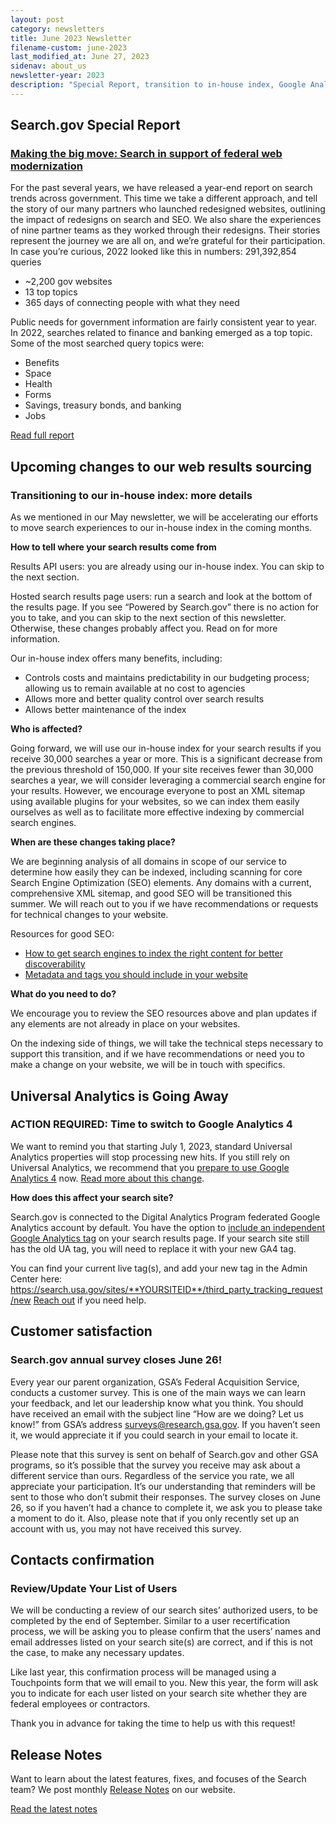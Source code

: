 ```yaml
---
layout: post
category: newsletters
title: June 2023 Newsletter
filename-custom: june-2023
last_modified_at: June 27, 2023
sidenav: about_us
newsletter-year: 2023
description: "Special Report, transition to in-house index, Google Analytics 4, customer annual survey, review/update your contacts release notes."
---
```

## Search.gov Special Report
### [Making the big move: Search in support of federal web modernization](https://search.gov/about/updates/year-in-review/special-report/overview.html)

For the past several years, we have released a year-end report on search trends across government. This time we take a different approach, and tell the story of our many partners who launched redesigned websites, outlining the impact of redesigns on search and SEO. We also share the experiences of nine partner teams as they worked through their redesigns. Their stories represent the journey we are all on, and we’re grateful for their participation. 
In case you’re curious, 2022 looked like this in numbers:
291,392,854 queries
* ~2,200 gov websites 
* 13 top topics 
* 365 days of connecting people with what they need

Public needs for government information are fairly consistent year to year. In 2022, searches related to finance and banking emerged as a top topic. Some of the most searched query topics were: 
* Benefits
* Space
* Health
* Forms
* Savings, treasury bonds, and banking
* Jobs

[Read full report](https://search.gov/about/updates/year-in-review/special-report/overview.html)


## Upcoming changes to our web results sourcing
### Transitioning to our in-house index: more details

As we mentioned in our May newsletter, we will be accelerating our efforts to move search experiences to our in-house index in the coming months. 

**How to tell where your search results come from**

Results API users: you are already using our in-house index. You can skip to the next section.

Hosted search results page users: run a search and look at the bottom of the results page. If you see “Powered by Search.gov” there is no action for you to take, and you can skip to the next section of this newsletter. Otherwise, these changes probably affect you. Read on for more information.

Our in-house index offers many benefits, including:
* Controls costs and maintains predictability in our budgeting process; allowing us to remain available at no cost to agencies
* Allows more and better quality control over search results
* Allows better maintenance of the index

**Who is affected?**

Going forward, we will use our in-house index for your search results if you receive 30,000 searches a year or more. This is a significant decrease from the previous threshold of 150,000. If your site receives fewer than 30,000 searches a year, we will consider leveraging a commercial search engine for your results. However, we encourage everyone to post an XML sitemap using available plugins for your websites, so we can index them easily ourselves as well as to facilitate more effective indexing by commercial search engines.

**When are these changes taking place?**

We are beginning analysis of all domains in scope of our service to determine how easily they can be indexed, including scanning for core Search Engine Optimization (SEO) elements. Any domains with a current, comprehensive XML sitemap, and good SEO will be transitioned this summer. We will reach out to you if we have recommendations or requests for technical changes to your website. 

Resources for good SEO:
* [How to get search engines to index the right content for better discoverability](https://search.gov/indexing/how-search-engines-index-content-better-discoverability.html)
* [Metadata and tags you should include in your website](https://search.gov/indexing/metadata.html)

**What do you need to do?**

We encourage you to review the SEO resources above and plan updates if any elements are not already in place on your websites. 

On the indexing side of things, we will take the technical steps necessary to support this transition, and if we have recommendations or need you to make a change on your website, we will be in touch with specifics.


## Universal Analytics is Going Away
### ACTION REQUIRED: Time to switch to Google Analytics 4 

We want to remind you that starting July 1, 2023, standard Universal Analytics properties will stop processing new hits. If you still rely on Universal Analytics, we recommend that you [prepare to use Google Analytics 4](https://support.google.com/analytics/answer/10759417) now. [Read more about this change](https://support.google.com/analytics/answer/11583528?hl=en). 

**How does this affect your search site?**

Search.gov is connected to the Digital Analytics Program federated Google Analytics account by default. You have the option to [include an independent Google Analytics tag](https://search.gov/admin-center/analytics/third-party.html) on your search results page. If your search site still has the old UA tag, you will need to replace it with your new GA4 tag.

You can find your current live tag(s), and add your new tag in the Admin Center here: 
https://search.usa.gov/sites/**YOURSITEID**/third_party_tracking_request/new 
[Reach out](search@gsa.gov) if you need help.


## Customer satisfaction
### Search.gov annual survey closes June 26!

Every year our parent organization, GSA’s Federal Acquisition Service, conducts a customer survey. This is one of the main ways we can learn your feedback, and let our leadership know what you think. You should have received an email with the subject line “How are we doing? Let us know!” from GSA’s address [surveys@research.gsa.gov](surveys@research.gsa.gov). If you haven’t seen it, we would appreciate it if you could search in your email to locate it.

Please note that this survey is sent on behalf of Search.gov and other GSA programs, so it’s possible that the survey you receive may ask about a different service than ours. Regardless of the service you rate, we all appreciate your participation. It’s our understanding that reminders will be sent to those who don’t submit their responses. The survey closes on June 26, so if you haven’t had a chance to complete it, we ask you to please take a moment to do it. Also, please note that if you only recently set up an account with us, you may not have received this survey.


## Contacts confirmation
### Review/Update Your List of Users

We will be conducting a review of our search sites’ authorized users, to be completed by the end of September. Similar to a user recertification process, we will be asking you to please confirm that the users’ names and email addresses listed on your search site(s) are correct, and if this is not the case, to make any necessary updates. 

Like last year, this confirmation process will be managed using a Touchpoints form that we will email to you. New this year, the form will ask you to indicate for each user listed on your search site whether they are federal employees or contractors.

Thank you in advance for taking the time to help us with this request!


## Release Notes

Want to learn about the latest features, fixes, and focuses of the Search team? We post monthly [Release Notes]({{site.baseurl}}/about/updates/releases) on our website.

[Read the latest notes](https://search.gov/about/updates/releases/may-2023.html)
